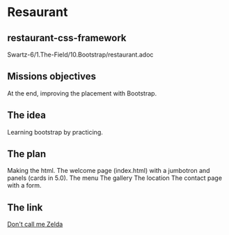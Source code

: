 # Resaurant
## restaurant-css-framework
Swartz-6/1.The-Field/10.Bootstrap/restaurant.adoc

## Missions objectives
At the end, improving the placement with Bootstrap.

## The idea
Learning bootstrap by practicing.

## The plan
Making the html.
The welcome page (index.html) with a jumbotron and panels (cards in 5.0). 
The menu
The gallery
The location
The contact page with a form.
## The link
<a href="https://francoisvanh.github.io/restaurant-css-framework/" target="_blank">Don't call me Zelda</a>
